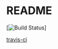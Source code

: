 README
======

[![Build Status](https://travis-ci.org/l-ray/mediator.svg?branch=master)]

[travis-ci](https://travis-ci.org/l-ray/mediator)


